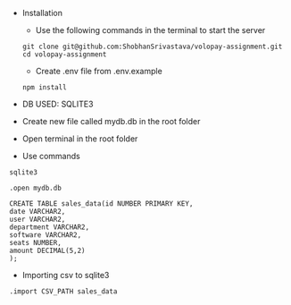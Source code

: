 - Installation
    - Use the following commands in the terminal to start the server
    ```
    git clone git@github.com:ShobhanSrivastava/volopay-assignment.git
    cd volopay-assignment
    ```
    - Create .env file from .env.example
    ```
    npm install
    ```

- DB USED: SQLITE3

- Create new file called mydb.db in the root folder
- Open terminal in the root folder
- Use commands 
```
sqlite3

.open mydb.db

CREATE TABLE sales_data(id NUMBER PRIMARY KEY,
date VARCHAR2,
user VARCHAR2,
department VARCHAR2, 
software VARCHAR2,
seats NUMBER,
amount DECIMAL(5,2) 
);
```

- Importing csv to sqlite3
```
.import CSV_PATH sales_data
```